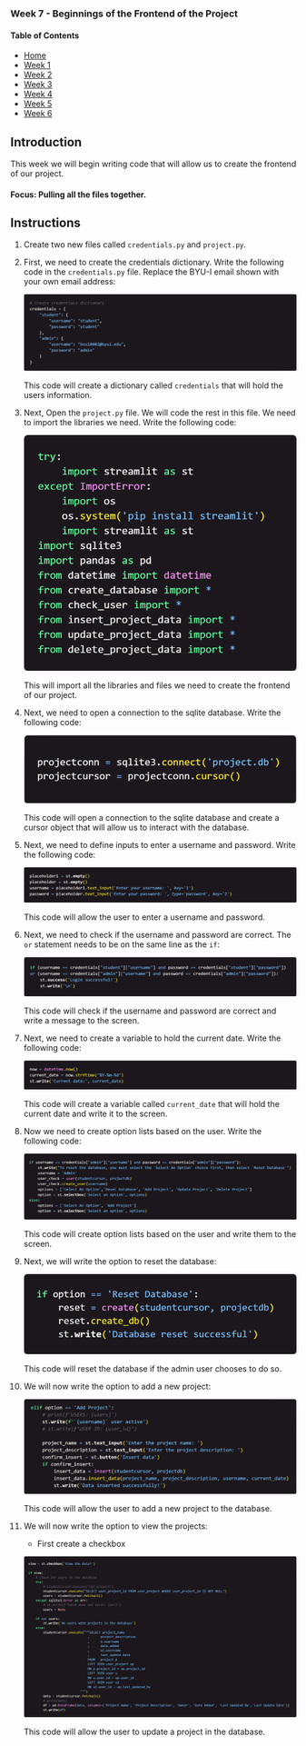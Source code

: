 ### Week 7 - Beginnings of the Frontend of the Project

#### Table of Contents

- [Home](../README.md)
- [Week 1](../week1/README.md)
- [Week 2](../week2/README.md)
- [Week 3](../week3/README.md)
- [Week 4](../week4/README.md)
- [Week 5](../week5/README.md)
- [Week 6](../week6/README.md)

## Introduction

This week we will begin writing code that will allow us to create the frontend of our project.

#### Focus: Pulling all the files together.

## Instructions

1. Create two new files called `credentials.py` and `project.py`.

2. First, we need to create the credentials dictionary. Write the following code in the `credentials.py` file. Replace the BYU-I email shown with your own email address:

    ![credentials](credentials.png)

    This code will create a dictionary called `credentials` that will hold the users information.

3. Next, Open the `project.py` file. We will code the rest in this file. We need to import the libraries we need. Write the following code: 

    ![import_libraries](import_libraries.png)

    This will import all the libraries and files we need to create the frontend of our project.

4. Next, we need to open a connection to the sqlite database. Write the following code:
    
    ![open_connection](open_connection.png)

    This code will open a connection to the sqlite database and create a cursor object that will allow us to interact with the database.

5. Next, we need to define inputs to enter a username and password. Write the following code:
    
    ![username_password](username_password.png)

    This code will allow the user to enter a username and password.

6. Next, we need to check if the username and password are correct. The `or` statement needs to be on the same line as the `if`:
    
    ![credential_check](credential_check.png)

    This code will check if the username and password are correct and write a message to the screen.

7. Next, we need to create a variable to hold the current date. Write the following code:
    
    ![current_date](current_date.png)

    This code will create a variable called `current_date` that will hold the current date and write it to the screen.

8. Now we need to create option lists based on the user. Write the following code:
    
    ![option_lists](option_lists.png)

    This code will create option lists based on the user and write them to the screen.

9. Next, we will write the option to reset the database:

    ![reset_database](reset_database.png)

    This code will reset the database if the admin user chooses to do so.

10. We will now write the option to add a new project:

    ![add_project](add_project.png)

    This code will allow the user to add a new project to the database.

<!-- create a list of steps under step 11 -->
11. We will now write the option to view the projects:

    * First create a checkbox 

    ![display_projects](display_projects.png)

    This code will allow the user to update a project in the database.


